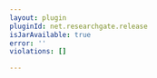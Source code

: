 ```yaml
---
layout: plugin
pluginId: net.researchgate.release
isJarAvailable: true
error: ''
violations: []

---
```

